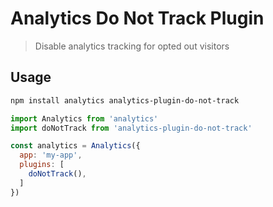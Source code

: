# Analytics Do Not Track Plugin

> Disable analytics tracking for opted out visitors

## Usage

```bash
npm install analytics analytics-plugin-do-not-track
```

```js
import Analytics from 'analytics'
import doNotTrack from 'analytics-plugin-do-not-track'

const analytics = Analytics({
  app: 'my-app',
  plugins: [
    doNotTrack(),
  ]
})
```
